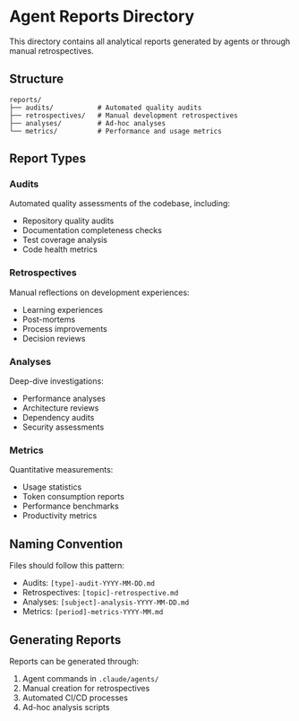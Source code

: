 # Agent Reports Directory

This directory contains all analytical reports generated by agents or through manual retrospectives.

## Structure

```
reports/
├── audits/           # Automated quality audits
├── retrospectives/   # Manual development retrospectives
├── analyses/         # Ad-hoc analyses
└── metrics/          # Performance and usage metrics
```

## Report Types

### Audits

Automated quality assessments of the codebase, including:

- Repository quality audits
- Documentation completeness checks
- Test coverage analysis
- Code health metrics

### Retrospectives

Manual reflections on development experiences:

- Learning experiences
- Post-mortems
- Process improvements
- Decision reviews

### Analyses

Deep-dive investigations:

- Performance analyses
- Architecture reviews
- Dependency audits
- Security assessments

### Metrics

Quantitative measurements:

- Usage statistics
- Token consumption reports
- Performance benchmarks
- Productivity metrics

## Naming Convention

Files should follow this pattern:

- Audits: `[type]-audit-YYYY-MM-DD.md`
- Retrospectives: `[topic]-retrospective.md`
- Analyses: `[subject]-analysis-YYYY-MM-DD.md`
- Metrics: `[period]-metrics-YYYY-MM.md`

## Generating Reports

Reports can be generated through:

1. Agent commands in `.claude/agents/`
2. Manual creation for retrospectives
3. Automated CI/CD processes
4. Ad-hoc analysis scripts
